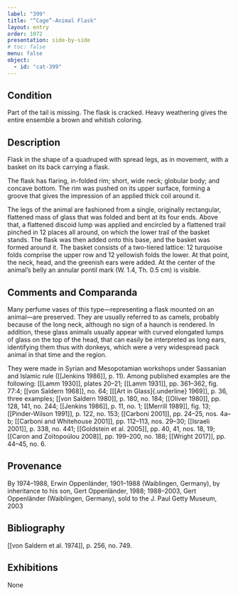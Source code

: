 ```yaml
---
label: "399"
title: "“Cage”-Animal Flask"
layout: entry
order: 1072
presentation: side-by-side
# toc: false
menu: false
object:
  - id: "cat-399"
---
```


## Condition

Part of the tail is missing. The flask is cracked. Heavy weathering gives the entire ensemble a brown and whitish coloring.

## Description

Flask in the shape of a quadruped with spread legs, as in movement, with a basket on its back carrying a flask.

The flask has flaring, in-folded rim; short, wide neck; globular body; and concave bottom. The rim was pushed on its upper surface, forming a groove that gives the impression of an applied thick coil around it.

The legs of the animal are fashioned from a single, originally rectangular, flattened mass of glass that was folded and bent at its four ends. Above that, a flattened discoid lump was applied and encircled by a flattened trail pinched in 12 places all around, on which the lower trail of the basket stands. The flask was then added onto this base, and the basket was formed around it. The basket consists of a two-tiered lattice: 12 turquoise folds comprise the upper row and 12 yellowish folds the lower. At that point, the neck, head, and the greenish ears were added. At the center of the animal’s belly an annular pontil mark (W. 1.4, Th. 0.5 cm) is visible.

## Comments and Comparanda

Many perfume vases of this type—representing a flask mounted on an animal—are preserved. They are usually referred to as camels, probably because of the long neck, although no sign of a haunch is rendered. In addition, these glass animals usually appear with curved elongated lumps of glass on the top of the head, that can easily be interpreted as long ears, identifying them thus with donkeys, which were a very widespread pack animal in that time and the region.

They were made in Syrian and Mesopotamian workshops under Sassanian and Islamic rule ([[Jenkins 1986]], p. 11). Among published examples are the following: [[Lamm 1930]], plates 20–21; [[Lamm 1931]], pp. 361–362, fig. 77:4; [[von Saldern 1968]], no. 64; [[[Art in Glass]{.underline} 1969]], p. 36, three examples; [[von Saldern 1980]], p. 180, no. 184; [[Oliver 1980]], pp. 128, 141, no. 244; [[Jenkins 1986]], p. 11, no. 1; [[Merrill 1989]], fig. 13; [[Pinder-Wilson 1991]], p. 122, no. 153; [[Carboni 2001]], pp. 24–25, nos. 4a–b; [[Carboni and Whitehouse 2001]], pp. 112–113, nos. 29–30; [[Israeli 2001]], p. 338, no. 441; [[Goldstein et al. 2005]], pp. 40, 41, nos. 18, 19; [[Caron and Zoïtopoúlou 2008]], pp. 199–200, no. 188; [[Wright 2017]], pp. 44–45, no. 6.

## Provenance

By 1974–1988, Erwin Oppenländer, 1901–1988 (Waiblingen, Germany), by inheritance to his son, Gert Oppenländer, 1988; 1988–2003, Gert Oppenländer (Waiblingen, Germany), sold to the J. Paul Getty Museum, 2003

## Bibliography

[[von Saldern et al. 1974]], p. 256, no. 749.

## Exhibitions

None